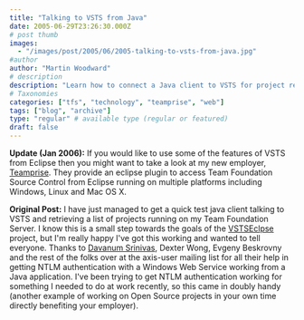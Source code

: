 ```yaml
---
title: "Talking to VSTS from Java"
date: 2005-06-29T23:26:30.000Z
# post thumb
images:
  - "/images/post/2005/06/2005-talking-to-vsts-from-java.jpg"
#author
author: "Martin Woodward"
# description
description: "Learn how to connect a Java client to VSTS for project retrieval, including insights on NTLM authentication and Eclipse integration."
# Taxonomies
categories: ["tfs", "technology", "teamprise", "web"]
tags: ["blog", "archive"]
type: "regular" # available type (regular or featured)
draft: false
---
```

**Update (Jan 2006):**  If you would like to use some of the features of VSTS from Eclipse then you might want to take a look at my new employer, [Teamprise](http://www.teamprise.com).  They provide an eclipse plugin to access Team Foundation Source Control from Eclipse running on multiple platforms including Windows, Linux and Mac OS X.

**Original Post:**  I have just managed to get a quick test java client talking to VSTS and retrieving a list of projects running on my Team Foundation Server.  I know this is a small step towards the goals of the [VSTSEclpse](http://www.vstseclipse.org) project, but I'm really happy I've got this working and wanted to tell everyone.  Thanks to [Davanum Srinivas](http://blogs.cocoondev.org/dims/), Dexter Wong, Evgeny Beskrovny and the rest of the folks over at the axis-user mailing list for all their help in getting NTLM authentication with a Windows Web Service working from a Java application.  I've been trying to get NTLM authentication working for something I needed to do at work recently, so this came in doubly handy (another example of working on Open Source projects in your own time directly benefiting your employer).